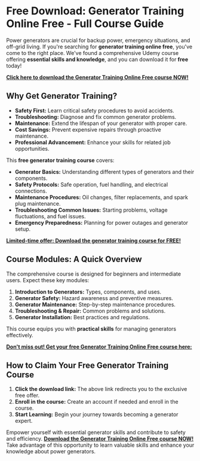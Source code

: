 # Free Download: Generator Training Online Free - Full Course Guide

Power generators are crucial for backup power, emergency situations, and off-grid living. If you're searching for **generator training online free**, you've come to the right place. We've found a comprehensive Udemy course offering **essential skills and knowledge**, and you can download it for **free** today!

[**Click here to download the Generator Training Online Free course NOW!**](https://udemywork.com/generator-training-online-free)

## Why Get Generator Training?

*   **Safety First:** Learn critical safety procedures to avoid accidents.
*   **Troubleshooting:** Diagnose and fix common generator problems.
*   **Maintenance:** Extend the lifespan of your generator with proper care.
*   **Cost Savings:** Prevent expensive repairs through proactive maintenance.
*   **Professional Advancement:** Enhance your skills for related job opportunities.

This **free generator training course** covers:

*   **Generator Basics:** Understanding different types of generators and their components.
*   **Safety Protocols:** Safe operation, fuel handling, and electrical connections.
*   **Maintenance Procedures:** Oil changes, filter replacements, and spark plug maintenance.
*   **Troubleshooting Common Issues:** Starting problems, voltage fluctuations, and fuel issues.
*   **Emergency Preparedness:** Planning for power outages and generator setup.

[**Limited-time offer: Download the generator training course for FREE!**](https://udemywork.com/generator-training-online-free)

## Course Modules: A Quick Overview

The comprehensive course is designed for beginners and intermediate users. Expect these key modules:

1.  **Introduction to Generators:** Types, components, and uses.
2.  **Generator Safety:** Hazard awareness and preventive measures.
3.  **Generator Maintenance:** Step-by-step maintenance procedures.
4.  **Troubleshooting & Repair:** Common problems and solutions.
5.  **Generator Installation:** Best practices and regulations.

This course equips you with **practical skills** for managing generators effectively.

[**Don't miss out! Get your free Generator Training Online Free course here:**](https://udemywork.com/generator-training-online-free)

## How to Claim Your Free Generator Training Course

1.  **Click the download link:** The above link redirects you to the exclusive free offer.
2.  **Enroll in the course:** Create an account if needed and enroll in the course.
3.  **Start Learning:** Begin your journey towards becoming a generator expert.

Empower yourself with essential generator skills and contribute to safety and efficiency. **[Download the Generator Training Online Free course NOW!](https://udemywork.com/generator-training-online-free)** Take advantage of this opportunity to learn valuable skills and enhance your knowledge about power generators.
